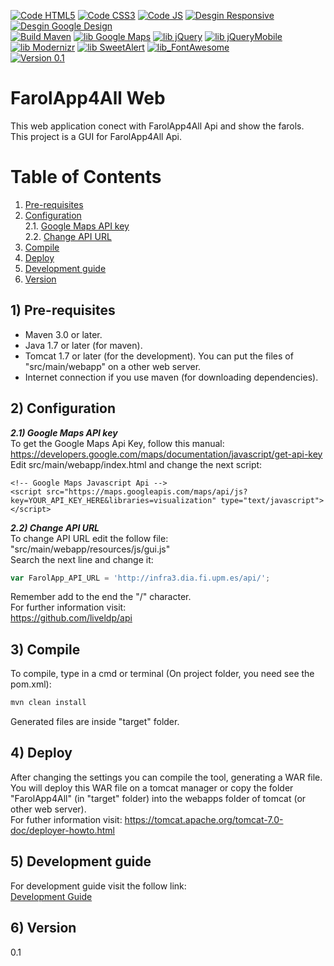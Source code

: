 [![Code HTML5](https://img.shields.io/badge/code-HTML5-blue.svg)](https://www.w3.org/TR/html5/)
[![Code CSS3](https://img.shields.io/badge/code-CSS3-blue.svg)](http://www.w3schools.com/css/css3_intro.asp)
[![Code JS](https://img.shields.io/badge/code-JS-blue.svg)](http://www.w3schools.com/js/)
[![Desgin Responsive](https://img.shields.io/badge/design-Responsive-blue.svg)](http://www.w3schools.com/html/html_responsive.asp)
[![Desgin Google Design](https://img.shields.io/badge/design-Google%20Design-blue.svg)](https://design.google.com/)  
[![Build Maven](https://img.shields.io/badge/build-Maven-green.svg)](https://maven.apache.org/)
[![lib Google Maps](https://img.shields.io/badge/lib-Google%20Maps-green.svg)](https://developers.google.com/maps/documentation/javascript/)
[![lib jQuery](https://img.shields.io/badge/lib-jQuery-green.svg)](https://jquery.com/)
[![lib jQueryMobile](https://img.shields.io/badge/lib-jQuery%20Mobile-green.svg)](https://jquerymobile.com/)
[![lib Modernizr](https://img.shields.io/badge/lib-Modernizr-green.svg)](https://modernizr.com/)
[![lib SweetAlert](https://img.shields.io/badge/lib-Bootstrap-green.svg)](http://getbootstrap.com/)
[![lib_FontAwesome](https://img.shields.io/badge/lib-FontAwesome-lightgreen.svg)](http://fontawesome.io/)  
[![Version 0.1](https://img.shields.io/badge/Version-0.1-lightgrey.svg)](#version)

# FarolApp4All Web
This web application conect with FarolApp4All Api and show the farols.  
This project is a GUI for FarolApp4All Api.


# Table of Contents
1. [Pre-requisites](#pre-requisites)
2. [Configuration](#configuration)  
2.1. [Google Maps API key](#googleMapsApiKey)  
2.2. [Change API URL](#changeAPI_URL)  
3. [Compile](#compile)
4. [Deploy](#deploy)
5. [Development guide](#developmentGuide)
6. [Version](#version)  
  

## 1) Pre-requisites <a name="pre-requisites"></a>
* Maven 3.0 or later.
* Java 1.7 or later (for maven).
* Tomcat 1.7 or later (for the development). You can put the files of "src/main/webapp" on a other web server.
* Internet connection if you use maven (for downloading dependencies).

## 2) Configuration <a name="configuration"></a>
***2.1) Google Maps API key*** <a name="googleMapsApiKey"></a>   
To get the Google Maps Api Key, follow this manual:  
https://developers.google.com/maps/documentation/javascript/get-api-key  
Edit src/main/webapp/index.html and change the next script:  
```
<!-- Google Maps Javascript Api -->
<script src="https://maps.googleapis.com/maps/api/js?key=YOUR_API_KEY_HERE&libraries=visualization" type="text/javascript"></script>
```

***2.2) Change API URL*** <a name="changeAPI_URL"></a>  
To change API URL edit the follow file:  
"src/main/webapp/resources/js/gui.js"  
Search the next line and change it:  
```js
var FarolApp_API_URL = 'http://infra3.dia.fi.upm.es/api/';
```
Remember add to the end the "/" character.  
For further information visit:  
https://github.com/liveldp/api  

## 3) Compile <a name="compile"></a>

To compile, type in a cmd or terminal (On project folder, you need see the pom.xml):
```sh
mvn clean install
```

Generated files are inside "target" folder. 

## 4) Deploy <a name="deploy"></a>

After changing the settings you can compile the tool, generating a WAR file. You will deploy this WAR file on a tomcat manager or copy the folder "FarolApp4All" (in "target" folder) into the webapps folder of tomcat (or other web server).  
For futher information visit: https://tomcat.apache.org/tomcat-7.0-doc/deployer-howto.html

## 5) Development guide <a name="developmentGuide"></a>  

For development guide visit the follow link:  
[Development Guide](wiki/Development-guide)

## 6) Version <a name="version"></a>
0.1
